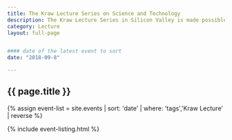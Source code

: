 ```yaml
---
title: The Kraw Lecture Series on Science and Technology
description: The Kraw Lecture Series in Silicon Valley is made possible by a generous gift from UC Santa Cruz alumnus George Kraw (Cowell '71, history and Russian literature)
category: Lecture
layout: full-page


#### date of the latest event to sort
date: "2018-09-8"

---
```

<section id="main-content">
<div class="grid-container large">
<section class="heading">
<h2 class="underline">{{ page.title }}</h2>
</section>

<div class="events-card-list fade-out-siblings">
{% assign event-list = site.events | sort: 'date' | where: 'tags','Kraw Lecture' | reverse %}

{% include event-listing.html %}
